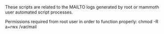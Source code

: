 These scripts are related to the MAILTO logs generated by root or mammoth
user automated script processes.

Permissions required from root user in order to function properly:
    chmod -R a+rwx /var/mail
